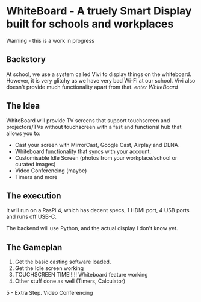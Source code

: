 # WhiteBoard - A truely Smart Display built for schools and workplaces
Warning - this is a work in progress

## Backstory

At school, we use a system called Vivi to display things on the whiteboard. However, it is very glitchy as we have very bad Wi-Fi at our school. Vivi also doesn't provide much functionality apart from that.
*enter WhiteBoard*

## The Idea

WhiteBoard will provide TV screens that support touchscreen and projectors/TVs without touchscreen with a fast and functional hub that allows you to:

 - Cast your screen with MirrorCast, Google Cast, Airplay and DLNA.
 - Whiteboard functionality that syncs with your account.
 - Customisable Idle Screen (photos from your workplace/school or curated images)
 - Video Conferencing (maybe)
 - Timers and more

## The execution

It will run on a RasPi 4, which has decent specs, 1 HDMI port, 4 USB ports and runs off USB-C.

The backend will use Python, and the actual display I don't know yet.


## The Gameplan

1. Get the basic casting software loaded.
2. Get the Idle screen working
3. TOUCHSCREEN TIME!!!!! Whiteboard feature working
4. Other stuff done as well (Timers, Calculator)

5 - Extra Step. Video Conferencing
